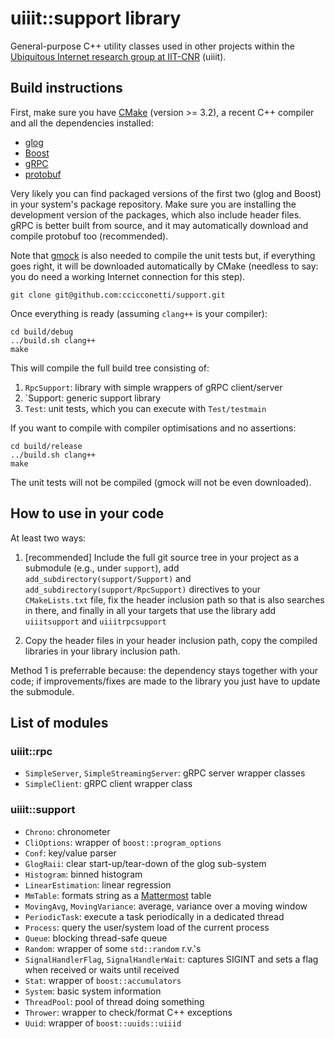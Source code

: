# uiiit::support library

General-purpose C++ utility classes used in other projects within the [Ubiquitous Internet research group at IIT-CNR](http://cnd.iit.cnr.it/) (uiiit).

## Build instructions

First, make sure you have [CMake](https://cmake.org/) (version >= 3.2), a recent C++ compiler and all the dependencies installed:

- [glog](https://github.com/google/glog)
- [Boost](https://www.boost.org/)
- [gRPC](https://grpc.io/)
- [protobuf](https://developers.google.com/protocol-buffers/)

Very likely you can find packaged versions of the first two (glog and Boost) in your system's package repository.
Make sure you are installing the development version of the packages, which also include header files.
gRPC is better built from source, and it may automatically download and compile protobuf too (recommended).

Note that [gmock](https://github.com/google/googlemock) is also needed to compile the unit tests but, if everything goes right, it will be downloaded automatically by CMake (needless to say: you do need a working Internet connection for this step).

```
git clone git@github.com:ccicconetti/support.git
```

Once everything is ready (assuming `clang++` is your compiler):

```
cd build/debug
../build.sh clang++
make
```

This will compile the full build tree consisting of:

1. `RpcSupport`: library with simple wrappers of gRPC client/server
2. `Support: generic support library
3. `Test`: unit tests, which you can execute with `Test/testmain`

If you want to compile with compiler optimisations and no assertions:

```
cd build/release
../build.sh clang++
make
```

The unit tests will not be compiled (gmock will not be even downloaded).

## How to use in your code

At least two ways:

1. [recommended] Include the full git source tree in your project as a submodule (e.g., under `support`), add `add_subdirectory(support/Support)` and `add_subdirectory(support/RpcSupport)` directives to your `CMakeLists.txt` file, fix the header inclusion path so that is also searches in there, and finally in all your targets that use the library add `uiiitsupport` and `uiiitrpcsupport`

2. Copy the header files in your header inclusion path, copy the compiled libraries in your library inclusion path.

Method 1 is preferrable because: the dependency stays together with your code; if improvements/fixes are made to the library you just have to update the submodule.

## List of modules

### uiiit::rpc

- `SimpleServer`, `SimpleStreamingServer`: gRPC server wrapper classes
- `SimpleClient`: gRPC client wrapper class

### uiiit::support

- `Chrono`: chronometer
- `CliOptions`: wrapper of `boost::program_options`
- `Conf`: key/value parser
- `GlogRaii`: clear start-up/tear-down of the glog sub-system
- `Histogram`: binned histogram
- `LinearEstimation`: linear regression
- `MmTable`: formats string as a [Mattermost](https://mattermost.com/) table
- `MovingAvg`, `MovingVariance`: average, variance over a moving window
- `PeriodicTask`: execute a task periodically in a dedicated thread
- `Process`: query the user/system load of the current process
- `Queue`: blocking thread-safe queue
- `Random`: wrapper of some `std::random` r.v.'s
- `SignalHandlerFlag`, `SignalHandlerWait`: captures SIGINT and sets a flag when received or waits until received
- `Stat`: wrapper of `boost::accumulators`
- `System`: basic system information
- `ThreadPool`: pool of thread doing something
- `Thrower`: wrapper to check/format C++ exceptions
- `Uuid`: wrapper of `boost::uuids::uiiid`
